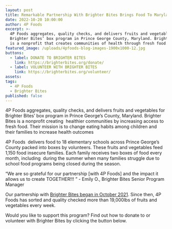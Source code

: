 ```yaml
---
layout: post
title: Remarkable Partnership With Brighter Bites Brings Food To Maryland Families
date: 2022-10-20 10:00:00
author: 4P Foods
excerpt: >-
  4P Foods aggregates, quality checks, and delivers fruits and vegetables for
  Brighter Bites’ box program in Prince George County, Maryland. Brighter Bites
  is a nonprofit that creates communities of health through fresh food.
featured_image: /uploads/4pfoods-blog-images-1900x1000-12.jpg
buttons:
  - label: DONATE TO BRIGHTER BITES
    link: https://brighterbites.org/donate/
  - label: VOLUNTEER WITH BRIGHTER BITES
    link: https://brighterbites.org/volunteer/
assets:
tags:
  - 4P Foods
  - Brighter Bites
published: false
---
```

4P Foods aggregates, quality checks, and delivers fruits and vegetables for Brighter Bites’ box program in Prince George’s County, Maryland. Brighter Bites is a nonprofit creating&nbsp; healthier communities by increasing access to fresh food. Their mission is to change eating habits among children and their families to increase health outcomes

4P Foods&nbsp; delivers food to 18 elementary schools across Prince George’s County packed into boxes by volunteers. These fruits and vegetables feed 1,150 food insecure families. Each family receives two boxes of food every month, including&nbsp; during the summer when many families struggle due to school food programs being closed during the season.&nbsp;

“We are so grateful for our partnership \[with 4P Foods\] and the impact it allows us to create TOGETHER\!\!\! ” - Emily O., Brighter Bites Senior Program Manager

Our partnership with [Brighter Bites began in October 2021](https://4pfoods.com/posts/brighter-bites-a-new-4p-foods-partnership/). Since then, 4P Foods has sorted and quality checked more than 19,000lbs of fruits and vegetables every week.

Would you like to support this program? Find out how to donate to or volunteer with Brighter Bites by clicking the button below.